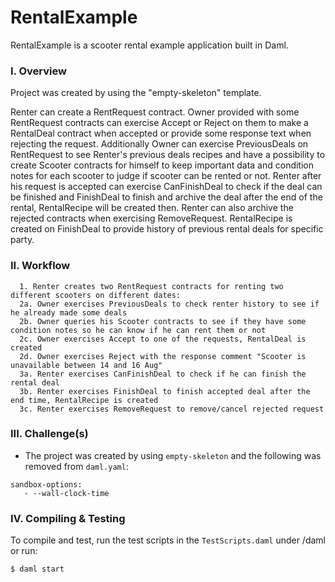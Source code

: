 # RentalExample
RentalExample is a scooter rental example application built in Daml.

### I. Overview 
Project was created by using the "empty-skeleton" template.

Renter can create a RentRequest contract. Owner provided with some RentRequest contracts can exercise Accept or Reject on them to make a RentalDeal contract when accepted or provide some response text when rejecting the request. Additionally Owner can exercise PreviousDeals on RentRequest to see Renter's previous deals recipes and have a possibility to create Scooter contracts for himself to keep important data and condition notes for each scooter to judge if scooter can be rented or not.
Renter after his request is accepted can exercise CanFinishDeal to check if the deal can be finished and FinishDeal to finish and archive the deal after the end of the rental, RentalRecipe will be created then. Renter can also archive the rejected contracts when exercising RemoveRequest.
RentalRecipe is created on FinishDeal to provide history of previous rental deals for specific party.


### II. Workflow
   
      1. Renter creates two RentRequest contracts for renting two different scooters on different dates:
      2a. Owner exercises PreviousDeals to check renter history to see if he already made some deals
      2b. Owner queries his Scooter contracts to see if they have some condition notes so he can know if he can rent them or not
      2c. Owner exercises Accept to one of the requests, RentalDeal is created
      2d. Owner exercises Reject with the response comment "Scooter is unavailable between 14 and 16 Aug"
      3a. Renter exercises CanFinishDeal to check if he can finish the rental deal
      3b. Renter exercises FinishDeal to finish accepted deal after the end time, RentalRecipe is created
      3c. Renter exercises RemoveRequest to remove/cancel rejected request

### III. Challenge(s)
* The project was created by using `empty-skeleton` and the following was removed from `daml.yaml`:
```
sandbox-options:
   - --wall-clock-time
```

### IV. Compiling & Testing
To compile and test, run the test scripts in the `TestScripts.daml` under /daml or run:
```
$ daml start
```